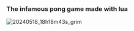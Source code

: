 ### The infamous pong game made with lua

![20240518_18h18m43s_grim](https://github.com/danii-ree/pong-game-lua/assets/142275709/94e55977-f4e1-482c-9cb8-a3fb20d99109)
